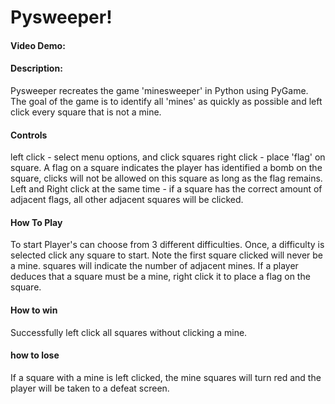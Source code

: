 # Pysweeper!
#### Video Demo:  <URL HERE>
#### Description:
Pysweeper recreates the game 'minesweeper' in Python using PyGame.
The goal of the game is to identify all 'mines' as quickly as possible and left click every square that is not a mine.
#### Controls
left click - select menu options, and click squares
right click - place 'flag' on square. A flag on a square indicates the player has identified a bomb on the square, clicks will not be allowed on this square as long as the flag remains.
Left and Right click at the same time - if a square has the correct amount of adjacent flags, all other adjacent squares will be clicked.
#### How To Play
To start Player's can choose from 3 different difficulties.
Once, a difficulty is selected click any square to start. Note the first square clicked will never be a mine.
squares will indicate the number of adjacent mines.
If a player deduces that a square must be a mine, right click it to place a flag on the square.
#### How to win
Successfully left click all squares without clicking a mine.
#### how to lose
If a square with a mine is left clicked, the mine squares will turn red and the player will be taken to a defeat screen.
